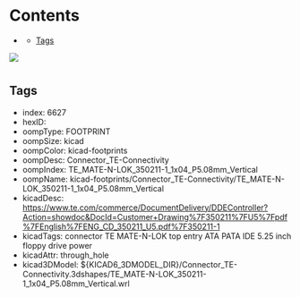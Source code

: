 



Contents
========

* [](#)
	* [Tags](#tags)
  
![][im]
# 

## Tags

- index: 6627
- hexID: 
- oompType: FOOTPRINT
- oompSize: kicad
- oompColor: kicad-footprints
- oompDesc: Connector_TE-Connectivity
- oompIndex: TE_MATE-N-LOK_350211-1_1x04_P5.08mm_Vertical
- oompName: kicad-footprints/Connector_TE-Connectivity/TE_MATE-N-LOK_350211-1_1x04_P5.08mm_Vertical
- kicadDesc: https://www.te.com/commerce/DocumentDelivery/DDEController?Action=showdoc&DocId=Customer+Drawing%7F350211%7FU5%7Fpdf%7FEnglish%7FENG_CD_350211_U5.pdf%7F350211-1
- kicadTags: connector TE MATE-N-LOK top entry ATA PATA IDE 5.25 inch floppy drive power
- kicadAttr: through_hole
- kicad3DModel: ${KICAD6_3DMODEL_DIR}/Connector_TE-Connectivity.3dshapes/TE_MATE-N-LOK_350211-1_1x04_P5.08mm_Vertical.wrl



[im]: image.png
